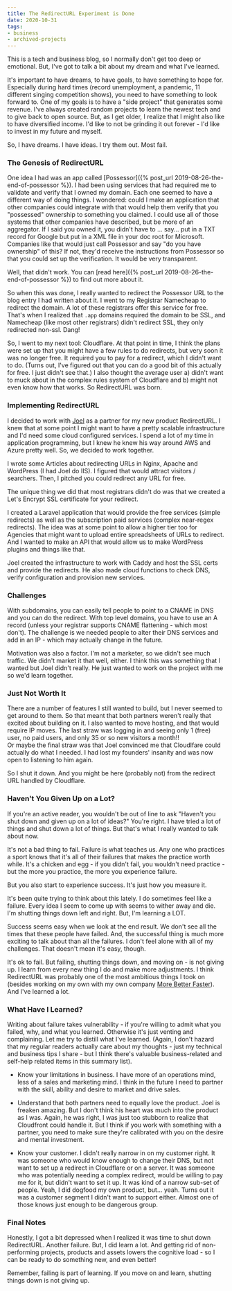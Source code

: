 ```yaml
---
title: The RedirectURL Experiment is Done
date: 2020-10-31
tags:
- business
- archived-projects
---
```

This is a tech and business blog, so I normally don't get too deep or emotional. But, I've got to talk a bit about my dream and what I've learned.

<!--more-->

It's important to have dreams, to have goals, to have something to hope for. Especially during hard times (record unemployment, a pandemic, 11 different singing competition shows),
you need to have something to look forward to.  One of my goals is to have a "side project" that generates some revenue.
I've always created random projects to learn the newest tech and to give back to open source.  But, as I get older, I realize that
I might also like to have diversified income. I'd like to not be grinding it out forever - I'd like to invest in my future and myself.

So, I have dreams. I have ideas. I try them out. Most fail.

### The Genesis of RedirectURL

One idea I had was an app called [Possessor]({% post_url 2019-08-26-the-end-of-possessor %}).  I had been using services that had required
me to validate and verify that I owned my domain. Each one seemed to have a different way of doing things. I wondered: could I make an application
that other companies could integrate with that would help them verify that you "possessed" ownership to something you claimed.  I could use
all of those systems that other companies have described, but be more of an aggregator. If I said you owned it, you didn't have to ... say... put in a TXT
record for Google but put in a XML file in your doc root for Microsoft.  Companies like that would just call Possessor and say "do you have ownership"
of this?  If not, they'd receive the instructions from Possessor so that you could set up the verification. It would be very
transparent.

Well, that didn't work.  You can [read here]({% post_url 2019-08-26-the-end-of-possessor %}) to find out more about it.

So when this was done, I really wanted to redirect the Possessor URL to the blog entry I had written about it. I went to my Registrar Namecheap
to redirect the domain. A lot of these registrars offer this service for free. That's when I realized that `.app` domains required the domain to be
SSL, and Namecheap (like most other registrars) didn't redirect SSL, they only redirected non-ssl.  Dang!

So, I went to my next tool: Cloudflare.  At that point in time, I think the plans were set up that you might have a few rules to do redirects, but
very soon it was no longer free.  It required you to pay for a redirect, which I didn't want to do.  (Turns out, I've figured out that you can do
a good bit of this actually for free. I just didn't see that.) I also thought the average user a) didn't want to muck about in the complex rules
system of Cloudflare and b) might not even know how that works.  So RedirectURL was born.

### Implementing RedirectURL

I decided to work with [Joel](https://joelclermont.com) as a partner for my new product RedirectURL.  I knew that at some point
I might want to have a pretty scalable infrastructure and I'd need some cloud configured services.  I spend a lot of my time in application 
programming, but I knew he knew his way around AWS and Azure pretty well.  So, we decided to work together.

I wrote some Articles about redirecting URLs in Nginx, Apache and WordPress (I had Joel do IIS).  I figured that would attract
visitors / searchers.  Then, I pitched you could redirect any URL for free.

The unique thing we did that most registrars didn't do was that we created a Let's Encrypt SSL certificate for your redirect.

I created a Laravel application that would provide the free services (simple redirects) as well as the subscription paid services
(complex near-regex redirects).  The idea was at some point to allow a higher tier too for Agencies that might want to upload
entire spreadsheets of URLs to redirect.  And I wanted to make an API that would allow us to make WordPress plugins and things like
that.

Joel created the infrastructure to work with Caddy and host the SSL certs and provide the redirects. He also made cloud functions
to check DNS, verify configuration and provision new services.

### Challenges

With subdomains, you can easily tell people to point to a CNAME in DNS and you can do the redirect.  With top level domains, you have
to use an A record (unless your registrar supports CNAME flattening - which most don't).  The challenge is we needed people to
alter their DNS services and add in an IP - which may actually change in the future.

Motivation was also a factor.  I'm not a marketer, so we didn't see much traffic.  We didn't market it that well, either.
I think this was something that I wanted but Joel didn't really. He just wanted to work on the project with me so we'd learn together. 

### Just Not Worth It

There are a number of features I still wanted to build, but I never seemed to get around to them.  So that meant that both
partners weren't really that excited about building on it.  I also wanted to move hosting, and that would require IP moves.
The last straw was logging in and seeing only 1 (free) user, no paid users, and only 35 or so new visitors a month!!  
Or maybe the final straw was that Joel convinced me that Cloudlfare could actually do what I needed. I had lost my founders'
insanity and was now open to listening to him again.

So I shut it down.  And you might be here (probably not) from the redirect URL handled by Cloudflare.

### Haven't You Given Up on a Lot?

If you're an active reader, you wouldn't be out of line to ask "Haven't you shut down and given up on a lot of ideas?"
You're right. I have tried a lot of things and shut down a lot of things.  But that's what I really wanted to talk about now.

It's not a bad thing to fail. Failure is what teaches us. Any one who practices a sport knows that it's all of their failures
that makes the practice worth while.  It's a chicken and egg - if you didn't fail, you wouldn't need practice - but the more you
practice, the more you experience failure.

But you also start to experience success. It's just how you measure it.

It's been quite trying to think about this lately. I do sometimes feel like a failure. Every idea I seem to come up with
seems to wither away and die. I'm shutting things down left and right.  But, I'm learning a LOT.

Success seems easy when we look at the end result.  We don't see all the times that these people have failed. And, the 
successful thing is much more exciting to talk about than all the failures. I don't feel alone with all of my challenges.
That doesn't mean it's easy, though.

It's ok to fail. But failing, shutting things down, and moving on - is not giving up. I learn from every new thing I do
and make more adjustments.  I think RedirectURL was probably one of the most ambitious things I took on (besides working
on my own with my own company [More Better Faster](https://morebetterfaster.io)). And I've learned a lot.

### What Have I Learned?

Writing about failure takes vulnerability - if you're willing to admit what you failed, why, and what you learned. Otherwise
it's just venting and complaining.  Let me try to distill what I've learned.  (Again, I don't hazard that my regular readers
actually care about my thoughts - just my technical and business tips I share - but I think there's valuable business-related
and self-help related items in this summary list).

* Know your limitations in business.  I have more of an operations mind, less of a sales and marketing mind. I think in the
future I need to partner with the skill, ability and desire to market and drive sales.

* Understand that both partners need to equally love the product. Joel is freaken amazing.  But I don't think his heart
was much into the product as I was.  Again, he was right, I was just too stubborn to realize that Cloudfront could handle it.
But I think if you work with something with a partner, you need to make sure they're calibrated with you on the desire and 
mental investment.

* Know your customer.  I didn't really narrow in on my customer right. It was someone who would know enough to change
their DNS, but not want to set up a redirect in Cloudflare or on a server.  It was someone who was potentially needing
a complex redirect, would be willing to pay me for it, but didn't want to set it up. It was kind of a narrow sub-set of 
people. Yeah, I did dogfood my own product, but... yeah. Turns out it was a customer segment I didn't want to support either.
Almost one of those knows just enough to be dangerous group.

### Final Notes

Honestly, I got a bit depressed when I realized it was time to shut down RedirectURL. Another failure.  But, I did learn
a lot. And getting rid of non-performing projects, products and assets lowers the cognitive load - so I can be ready
to do something new, and even better!  

Remember, failing is part of learning. If you move on and learn, shutting things down is not giving up.
